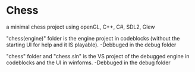 # Chess
a minimal chess project using openGL, C++, C#, SDL2, Glew

"chess(engine)" folder is the engine project in codeblocks (without the starting UI for help and it IS playable).
-Debbuged in the debug folder

"chess" folder and "chess.sln" is the VS project of the debugged engine in codeblocks and the UI in winforms.
-Debbuged in the debug folder
